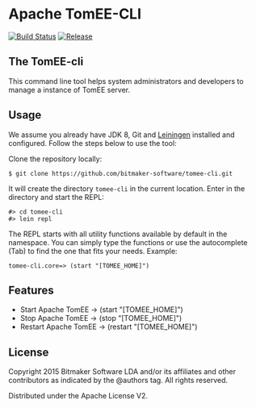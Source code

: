 # Apache TomEE-CLI

[![Build Status](https://travis-ci.org/bitmaker-software/tomee-cli.svg)](https://travis-ci.org/bitmaker-software/tomee-cli)
[![Release](http://img.shields.io/github/release/bitmaker-software/tomee-cli.svg)](https://github.com/bitmaker-software/tomee-cli/releases/latest)

## The TomEE-cli

This command line tool helps system administrators and developers to manage a instance of TomEE server.

## Usage

We assume you already have JDK 8, Git and [Leiningen](https://leiningen.org) installed and configured. Follow the steps below to use the tool:

Clone the repository locally:

    $ git clone https://github.com/bitmaker-software/tomee-cli.git

It will create the directory `tomee-cli` in the current location. Enter in the directory and start the REPL:

    #> cd tomee-cli
    #> lein repl

The REPL starts with all utility functions available by default in the namespace. You can simply type the functions or use the autocomplete (Tab) to find the one that fits your needs. Example:

    tomee-cli.core=> (start "[TOMEE_HOME]")

## Features

- Start Apache TomEE   -> (start   "[TOMEE_HOME]")
- Stop Apache TomEE    -> (stop    "[TOMEE_HOME]")
- Restart Apache TomEE -> (restart "[TOMEE_HOME]")

## License

Copyright 2015 Bitmaker Software LDA and/or its affiliates and other contributors as indicated by the @authors tag. All rights reserved.

Distributed under the Apache License V2.

